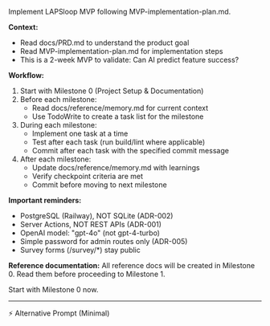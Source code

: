 
  Implement LAPSloop MVP following MVP-implementation-plan.md.

  **Context:**
  - Read docs/PRD.md to understand the product goal
  - Read MVP-implementation-plan.md for implementation steps
  - This is a 2-week MVP to validate: Can AI predict feature success?

  **Workflow:**
  1. Start with Milestone 0 (Project Setup & Documentation)
  2. Before each milestone:
     - Read docs/reference/memory.md for current context
     - Use TodoWrite to create a task list for the milestone
  3. During each milestone:
     - Implement one task at a time
     - Test after each task (run build/lint where applicable)
     - Commit after each task with the specified commit message
  4. After each milestone:
     - Update docs/reference/memory.md with learnings
     - Verify checkpoint criteria are met
     - Commit before moving to next milestone

  **Important reminders:**
  - PostgreSQL (Railway), NOT SQLite (ADR-002)
  - Server Actions, NOT REST APIs (ADR-001)
  - OpenAI model: "gpt-4o" (not gpt-4-turbo)
  - Simple password for admin routes only (ADR-005)
  - Survey forms (/survey/*) stay public

  **Reference documentation:**
  All reference docs will be created in Milestone 0. Read them before proceeding to Milestone 1.

  Start with Milestone 0 now.

  ---
  ⚡ Alternative Prompt (Minimal)
